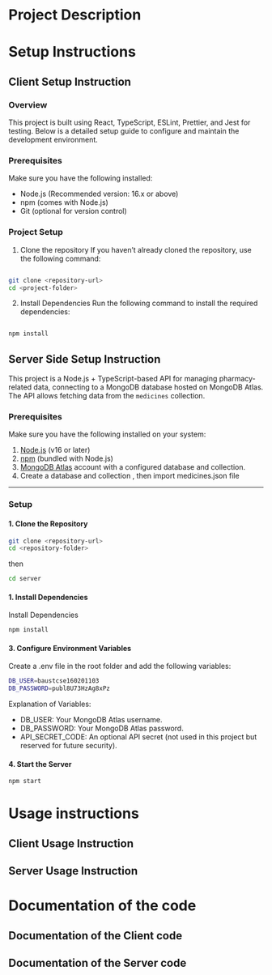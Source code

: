 # Project Description

# Setup Instructions

## Client Setup Instruction

### Overview

This project is built using React, TypeScript, ESLint, Prettier, and Jest for testing. Below is a detailed setup guide to configure and maintain the development environment.

### Prerequisites

Make sure you have the following installed:

- Node.js (Recommended version: 16.x or above)
- npm (comes with Node.js)
- Git (optional for version control)

### Project Setup

1. Clone the repository
   If you haven’t already cloned the repository, use the following command:

```bash

git clone <repository-url>
cd <project-folder>
```

2. Install Dependencies
   Run the following command to install the required dependencies:

```bash

npm install
```

## Server Side Setup Instruction

This project is a Node.js + TypeScript-based API for managing pharmacy-related data, connecting to a MongoDB database hosted on MongoDB Atlas. The API allows fetching data from the `medicines` collection.

### Prerequisites

Make sure you have the following installed on your system:

1. [Node.js](https://nodejs.org/) (v16 or later)
2. [npm](https://www.npmjs.com/) (bundled with Node.js)
3. [MongoDB Atlas](https://www.mongodb.com/cloud/atlas) account with a configured database and collection.
4. Create a database and collection , then import medicines.json file

---

### Setup

#### 1. Clone the Repository

```bash
git clone <repository-url>
cd <repository-folder>
```

then

```bash
cd server
```

#### 1. Install Dependencies

Install Dependencies

```bash
npm install
```

#### 3. Configure Environment Variables

Create a .env file in the root folder and add the following variables:

```bash
DB_USER=baustcse160201103
DB_PASSWORD=publ8U73HzAg8xPz
```

Explanation of Variables:

- DB_USER: Your MongoDB Atlas username.
- DB_PASSWORD: Your MongoDB Atlas password.
- API_SECRET_CODE: An optional API secret (not used in this project but reserved for future security).

#### 4. Start the Server

```bash
npm start
```

# Usage instructions

## Client Usage Instruction

## Server Usage Instruction

# Documentation of the code

## Documentation of the Client code

## Documentation of the Server code
